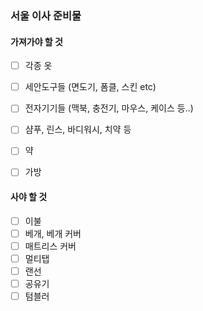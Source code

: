 ### 서울 이사 준비물
#### 가져가야 할 것
- [ ] 각종 옷
- [ ] 세안도구들 (면도기, 폼클, 스킨 etc)
- [ ] 전자기기들 (맥북, 충전기, 마우스, 케이스 등..)
- [ ] 샴푸, 린스, 바디워시, 치약 등
- [ ] 약
- [ ] 가방


#### 사야 할 것
- [ ] 이불
- [ ] 베개, 베개 커버
- [ ] 매트리스 커버
- [ ] 멀티탭 
- [ ] 랜선
- [ ] 공유기
- [ ] 텀블러
